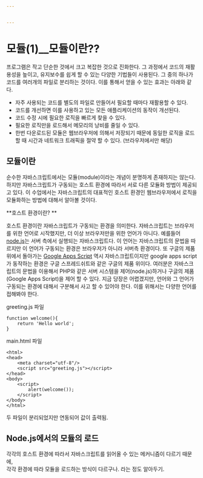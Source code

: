 ```yaml
---


---
```


<h1 id="모듈1__모듈이란">모듈(1)__모듈이란??</h1>
<p>프로그램은 작고 단순한 것에서 크고 복잡한 것으로 진화한다. 그 과정에서 코드의 재활용성을 높이고, 유지보수를 쉽게 할 수 있는 다양한 기법들이 사용된다. 그 중의 하나가 코드를 여러개의 파일로 분리하는 것이다. 이를 통해서 얻을 수 있는 효과는 아래와 같다.</p>
<ul>
<li>자주 사용되는 코드를 별도의 파일로 만들어서 필요할 때마다 재활용할 수 있다.</li>
<li>코드를 개선하면 이를 사용하고 있는 모든 애플리케이션의 동작이 개선된다.</li>
<li>코드 수정 시에 필요한 로직을 빠르게 찾을 수 있다.</li>
<li>필요한 로직만을 로드해서 메모리의 낭비를 줄일 수 있다.</li>
<li>한번 다운로드된 모듈은 웹브라우저에 의해서 저장되기 때문에 동일한 로직을 로드 할 때 시간과 네트워크 트래픽을 절약 할 수 있다. (브라우저에서만 해당)</li>
</ul>
<h2 id="모듈이란">모듈이란</h2>
<p>순수한 자바스크립트에서는 모듈(module)이라는 개념이 분명하게 존재하지는 않는다. 하지만 자바스크립트가 구동되는 호스트 환경에 따라서 서로 다른 모듈화 방법이 제공되고 있다. 이 수업에서는 자바스크립트의 대표적인 호스트 환경인 웹브라우저에서 로직을 모듈화하는 방법에 대해서 알아볼 것이다.</p>
<p>**호스트 환경이란?  **</p>
<p>호스트 환경이란 자바스크립트가 구동되는 환경을 의미한다. 자바스크립트는 브라우저를 위한 언어로 시작했지만, 더 이상 브라우저만을 위한 언어가 아니다. 예를들어  <a href="http://nodejs.org/about/">node.js</a>는 서버 측에서 실행되는 자바스크립트다. 이 언어는 자바스크립트의 문법을 따르지만 이 언어가 구동되는 환경은 브라우저가 아니라 서버측 환경이다. 또 구글의 제품 위에서 돌아가는  <a href="https://developers.google.com/apps-script/">Google Apps Script</a>  역시 자바스크립트이지만 google apps script가 동작하는 환경은 구글 스프레드쉬트와 같은 구글의 제품 위이다. 여러분은 자바스크립트의 문법을 이용해서 PHP와 같은 서버 시스템을 제어(node.js)하거나 구글의 제품(Google Apps Script)을 제어 할 수 있다. 지금 당장은 어렵겠지만, 언어와 그 언어가 구동되는 환경에 대해서 구분해서 사고 할 수 있어야 한다. 이를 위해서는 다양한 언어를 접해봐야 한다.</p>
<p>greeting.js 파일</p>
<pre><code>function welcome(){
    return 'Hello world';
}
</code></pre>
<p>main.html 파일</p>
<pre><code>&lt;html&gt;
&lt;head&gt;
    &lt;meta charset="utf-8"/&gt;
    &lt;script src="greeting.js"&gt;&lt;/script&gt;
&lt;/head&gt;
&lt;body&gt;
	&lt;script&gt;
		alert(welcome());
	&lt;/script&gt;
&lt;/body&gt;
&lt;/html&gt;
</code></pre>
<p>두 파일이 분리되었지만 연동되어 값이 출력됨.</p>
<h2 id="node.js에서의-모듈의-로드">Node.js에서의 모듈의 로드</h2>
<p>각각의 호스트 환경에 따라서 자바스크립트를 읽어올 수 있는 메커니즘이 다르기 때문에,<br>
각각 환경에 따라 모듈을 로드하는 방식이 다르구나. 라는 정도 알아두기.</p>

